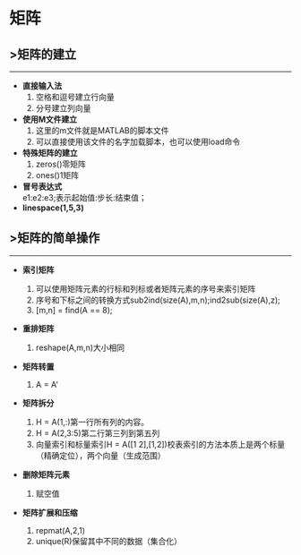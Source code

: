 # 矩阵

## &gt;矩阵的建立

***

* **直接输入法**
	1. 空格和逗号建立行向量
	2. 分号建立列向量
* **使用M文件建立**
	1. 这里的m文件就是MATLAB的脚本文件
	2. 可以直接使用该文件的名字加载脚本，也可以使用load命令
* **特殊矩阵的建立**
	1. zeros()零矩阵
	2. ones()1矩阵
* **冒号表达式**  
	e1:e2:e3;表示起始值:步长:结束值；
* **linespace(1,5,3)**

## &gt;矩阵的简单操作

***

* **索引矩阵**
	1. 可以使用矩阵元素的行标和列标或者矩阵元素的序号来索引矩阵
	2. 序号和下标之间的转换方式sub2ind(size(A),m,n);ind2sub(size(A),z);
	3. [m,n] = find(A == 8);
* **重排矩阵**
	1. reshape(A,m,n)大小相同
* **矩阵转置**
	1. A = A'

* **矩阵拆分**
	1. H = A(1,:)第一行所有列的内容。
	2. H = A(2,3:5)第二行第三列到第五列
	3. 向量索引和标量索引H = A([1 2],[1,2])校表索引的方法本质上是两个标量（精确定位），两个向量（生成范围）
* **删除矩阵元素**
	1. 赋空值
* **矩阵扩展和压缩**
	1. repmat(A,2,1)
	2. unique(R)保留其中不同的数据（集合化）